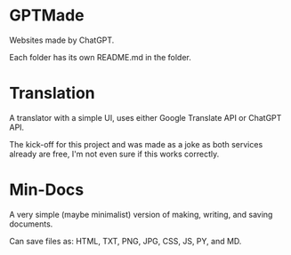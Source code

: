 # GPTMade
Websites made by ChatGPT.

Each folder has its own README.md in the folder.
# Translation
A translator with a simple UI, uses either Google Translate API or ChatGPT API.

The kick-off for this project and was made as a joke as both services already are free, I'm not even sure if this works correctly.

# Min-Docs
A very simple (maybe minimalist) version of making, writing, and saving documents.

Can save files as: HTML, TXT, PNG, JPG, CSS, JS, PY, and MD.
